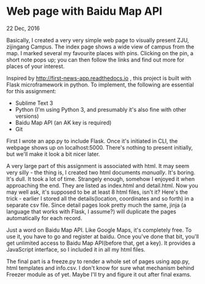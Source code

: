 # Web page with Baidu Map API
22 Dec, 2016

Basically, I created a very very simple web page to visually present ZJU, zijingang Campus. The index page shows a wide view of campus from the map. I marked several my favourite places with pins. Clicking on the pin, a short note pops up; you can then follow the links and find out more for places of your interest.

Inspired by http://first-news-app.readthedocs.io , this project is built with Flask microframework in python. To implement, the following are essential for this assignment:

* Sublime Text 3
* Python (I'm using Python 3, and presumably it's also fine with other versions)
* Baidu Map API (an AK key is required)
* Git

First I wrote an app.py to include Flask. Once it's initiated in CLI, the webpage shows up on localhost:5000. There's nothing to present initially, but we'll make it look a bit nicer later.

A very large part of this assignment is associated with html. It may seem very silly - the thing is, I created two html documents *manually*. It's boring. It's dull. It took a lot of time. Strangely enough, somehow I enjoyed it when approaching the end. They are listed as index.html and detail.html. Now you may well ask, it's supposed to be at least 8 html files, isn't it? Here's the trick - earlier I stored all the details(location, coordinates and so forth) in a separate csv file. Since detail pages look pretty much the same, jinja (a language that works with Flask, I assume?) will duplicate the pages automatically for each record.

Just a word on Baidu Map API. Like Google Maps, it's completely free. To use it, you have to go and register at baidu. Once you've done that bit, you'll get unlimited access to Baidu Map API(before that, get a key). It provides a JavaScript interface, so I included it in all my html files.

The final part is a freeze.py to render a whole set of pages using app.py, html templates and info.csv. I don't know for sure what mechanism behind Freezer module as of yet. Maybe I'll try and figure it out after final exams.


